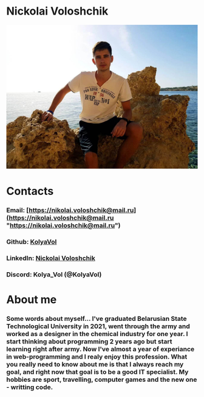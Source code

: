 # Nickolai Voloshchik

![My photo](myPhoto.jpg "My Photo")

# Contacts

### Email: [https://nikolai.voloshchik@mail.ru](https://nikolai.voloshchik@mail.ru "https://nikolai.voloshchik@mail.ru")

### Github: [KolyaVol](https://github.com/KolyaVol "https://github.com/KolyaVol")

### LinkedIn: [Nickolai Voloshchik](https://www.linkedin.com/in/nikolai-voloshchik-625643253 "https://www.linkedin.com/in/nikolai-voloshchik-625643253")

### Discord: Kolya_Vol (@KolyaVol)

# About me

### Some words about myself... I've graduated Belarusian State Technological University in 2021, went through the army and worked as a designer in the chemical industry for one year. I start thinking about programming 2 years ago but start learning right after army. Now I've almost a year of experiance in web-programming and I realy enjoy this profession. What you really need to know about me is that I always reach my goal, and right now that goal is to be a good IT specialist. My hobbies are sport, travelling, computer games and the new one - writting code.
